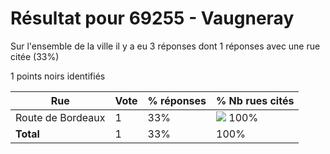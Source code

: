 # Résultat pour 69255 - Vaugneray

Sur l'ensemble de la ville il y a eu 3 réponses dont 1 réponses avec une rue citée (33%)

1 points noirs identifiés

| Rue | Vote | % réponses | % Nb rues cités|
|-----|------|------------|----------------|
| Route de Bordeaux | 1 | 33% | <img src="../../img/bar_100.gif" />&nbsp;100%|
| **Total** | 1 | 33% | 100%|

